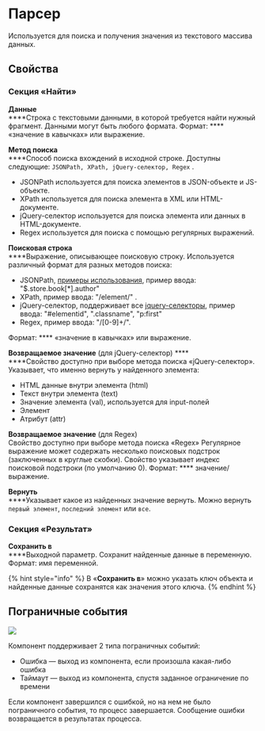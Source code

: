 # Парсер

Используется для поиска и получения значения из текстового массива данных.

## Свойства

### Секция «Найти»

**Данные**  \
****Строка с текстовыми данными, в которой требуется найти нужный фрагмент. Данными могут быть любого формата. Формат: **** «значение в кавычках» или выражение.

**Метод поиска**  \
****Способ поиска вхождений в исходной строке. Доступны следующие: `JSONPath, XPath, jQuery-селектор, Regex` .

* JSONPath используется для поиска элементов в JSON-объекте и JS-объекте.
* XPath используется для поиска элемента в XML или HTML-документе.
* jQuery-селектор используется для поиска элемента или данных в HTML-документе.
* Regex используется для поиска с помощью регулярных выражений.

**Поисковая строка**  \
****Выражение, описывающее поисковую строку. Используется различный формат для разных методов поиска:

* JSONPath, [примеры использования](https://github.com/s3u/JSONPath), пример ввода: "$.store.book\[\*].author"
* XPath, пример ввода: "/element/" .
* jQuery-селектор, поддерживает все [jquery-селекторы](https://www.w3schools.com/jquery/jquery\_ref\_selectors.asp), пример ввода: "#elementid", ".classname", "p:first"
* Regex, пример ввода: "/\[0-9]+/".

Формат: **** «значение в кавычках» или выражение.

**Возвращаемое значение** (для jQuery-селектор)  ****  \
****Свойство доступно при выборе метода поиска «jQuery-селектор». Указывает, что именно вернуть у найденного элемента:

* HTML данные внутри элемента (html)
* Текст внутри элемента (text)
* Значение элемента (val), используется для input-полей
* Элемент
* Атрибут (attr)

**Возвращаемое значение** (для Regex)\
Свойство доступно при выборе метода поиска «Regex» Регулярное выражение может содержать несколько поисковых подстрок (заключенных в круглые скобки). Свойство указывает индекс поисковой подстроки (по умолчанию 0). Формат: **** значение/выражение.

**Вернуть**  \
****Указывает какое из найденных значение вернуть. Можно вернуть `первый элемент`, `последний элемент` или `все`.

### Секция «Результат»

**Сохранить в**  \
****Выходной параметр. Сохранит найденные данные в переменную. Формат: имя переменной.

{% hint style="info" %}
В «**Сохранить в**» можно указать ключ объекта и найденные данные сохранятся как значения этого ключа.
{% endhint %}

## Пограничные события

![](../../.gitbook/assets/boundary\_any.png)

Компонент поддерживает 2 типа пограничных событий:

* Ошибка — выход из компонента, если произошла какая-либо ошибка
* Таймаут — выход из компонента, спустя заданное ограничение по времени

Если компонент завершился с ошибкой, но на нем не было пограничного события, то процесс завершается. Сообщение ошибки возвращается в результатах процесса.
